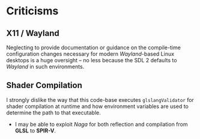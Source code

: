 # Criticisms

## X11 / Wayland

Neglecting to provide documentation or guidance on the compile-time configuration changes necessary for modern *Wayland*-based Linux desktops is a huge oversight – no less because the SDL 2 defaults to *Wayland* in such environments.

## Shader Compilation

I strongly dislike the way that this code-base executes `glslangValidator` for shader compilation at runtime and how environment variables are used to determine the path to that executable.

- I may be able to exploit *Naga* for both reflection and compilation from **GLSL** to **SPIR-V**.

